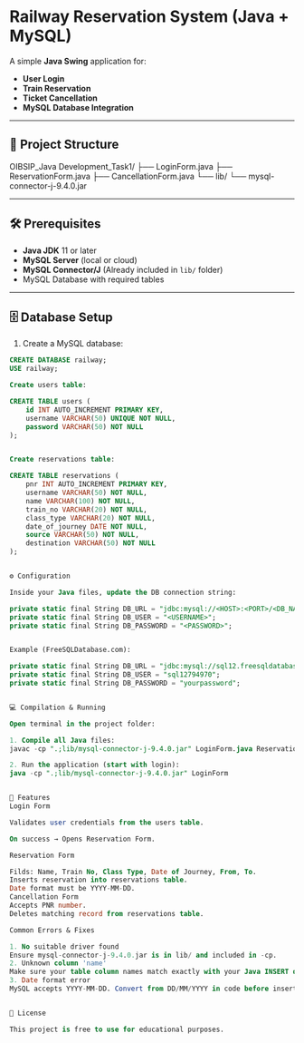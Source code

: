 # Railway Reservation System (Java + MySQL)

A simple **Java Swing** application for:
- **User Login**
- **Train Reservation**
- **Ticket Cancellation**
- **MySQL Database Integration**

---

## 📂 Project Structure
OIBSIP_Java Development_Task1/
├── LoginForm.java
├── ReservationForm.java
├── CancellationForm.java
└── lib/
└── mysql-connector-j-9.4.0.jar

---


## 🛠 Prerequisites

- **Java JDK** 11 or later  
- **MySQL Server** (local or cloud)  
- **MySQL Connector/J** (Already included in `lib/` folder)  
- MySQL Database with required tables

---

## 🗄 Database Setup

1. Create a MySQL database:
```sql
CREATE DATABASE railway;
USE railway;

Create users table:

CREATE TABLE users (
    id INT AUTO_INCREMENT PRIMARY KEY,
    username VARCHAR(50) UNIQUE NOT NULL,
    password VARCHAR(50) NOT NULL
);


Create reservations table:

CREATE TABLE reservations (
    pnr INT AUTO_INCREMENT PRIMARY KEY,
    username VARCHAR(50) NOT NULL,
    name VARCHAR(100) NOT NULL,
    train_no VARCHAR(20) NOT NULL,
    class_type VARCHAR(20) NOT NULL,
    date_of_journey DATE NOT NULL,
    source VARCHAR(50) NOT NULL,
    destination VARCHAR(50) NOT NULL
);


⚙ Configuration

Inside your Java files, update the DB connection string:

private static final String DB_URL = "jdbc:mysql://<HOST>:<PORT>/<DB_NAME>";
private static final String DB_USER = "<USERNAME>";
private static final String DB_PASSWORD = "<PASSWORD>";


Example (FreeSQLDatabase.com):

private static final String DB_URL = "jdbc:mysql://sql12.freesqldatabase.com:3306/sql12794970";
private static final String DB_USER = "sql12794970";
private static final String DB_PASSWORD = "yourpassword";


💻 Compilation & Running

Open terminal in the project folder:

1. Compile all Java files:
javac -cp ".;lib/mysql-connector-j-9.4.0.jar" LoginForm.java ReservationForm.java CancellationForm.java

2. Run the application (start with login):
java -cp ".;lib/mysql-connector-j-9.4.0.jar" LoginForm


🔑 Features
Login Form

Validates user credentials from the users table.

On success → Opens Reservation Form.

Reservation Form

Filds: Name, Train No, Class Type, Date of Journey, From, To.
Inserts reservation into reservations table.
Date format must be YYYY-MM-DD.
Cancellation Form
Accepts PNR number.
Deletes matching record from reservations table.

Common Errors & Fixes

1. No suitable driver found
Ensure mysql-connector-j-9.4.0.jar is in lib/ and included in -cp.
2. Unknown column 'name'
Make sure your table column names match exactly with your Java INSERT query.
3. Date format error
MySQL accepts YYYY-MM-DD. Convert from DD/MM/YYYY in code before inserting.


📌 License

This project is free to use for educational purposes.